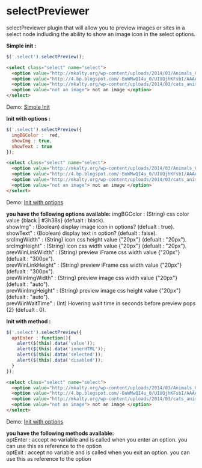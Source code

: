 selectPreviewer
===============

selectPreviewer plugin that will allow you to preview images or sites in a select node indluding the ability to show an image icon in the select options.



<strong>Simple init : </strong>
```javascript
$('.select').selectPreview();
```

```html
<select class="select" name="select">
  <option value="http://mkalty.org/wp-content/uploads/2014/03/Animals_Cats_Small_cat_005241_.jpg"> Nice cat</option><br>
  <option value="http://4.bp.blogspot.com/-BuWMwQI4u_0/UIUQjhKFsbI/AAAAAAAAHnw/bvGi3VE2bLo/s640/cats_animals_desktop_2560x1600_hd-wallpaper-749539.jpeg"> Nice cat2</option>
  <option value="http://mkalty.org/wp-content/uploads/2014/03/cats_animals_kittens_cat_kitten_cute_desktop_1680x1050_hd-wallpaper-753974.jpeg"> Nice cat3</option>
  <option value="not an image"> not an image </option>
</select>
```
Demo: <a href="">Simple Init</a><br>


<strong>Init with options :</strong>
```javascript
$('.select').selectPreview({
  imgBGColor :  red,
  showImg : true,
  showText : true
});
```
```html
<select class="select" name="select">
  <option value="http://mkalty.org/wp-content/uploads/2014/03/Animals_Cats_Small_cat_005241_.jpg"> Nice cat</option>
  <option value="http://4.bp.blogspot.com/-BuWMwQI4u_0/UIUQjhKFsbI/AAAAAAAAHnw/bvGi3VE2bLo/s640/cats_animals_desktop_2560x1600_hd-wallpaper-749539.jpeg"> Nice cat2</option>
  <option value="http://mkalty.org/wp-content/uploads/2014/03/cats_animals_kittens_cat_kitten_cute_desktop_1680x1050_hd-wallpaper-753974.jpeg"> Nice cat3</option>
  <option value="not an image"> not an image </option>
</select>
```
Demo: <a href="">Init with options</a><br>

<strong>you have the following options available:</strong>
imgBGColor : (String) css color value {black | #3h38s} (defualt : black).<br>
showImg" :  (Boolean) display image icon in options? (defualt : true).<br>
showText" : (Boolean) display text in option? (defualt : false).<br>
srcImgWidth" : (String) icon css height value {"20px"} (defualt : "20px").<br>
srcImgHeight" : (String) icon css width value {"20px"} (defualt : "20px").<br>
prevWinLinkWidth" : (String) preview iFrame css width value {"20px"} (defualt : "300px").<br>
prevWinLinkHeight" : (String) preview iFrame css width value {"20px"} (defualt : "300px").<br>
prevWinImgWidth" : (String) preview image css width value {"20px"} (defualt : "auto").<br>
prevWinImgHeight" : (String) preview image css height value {"20px"} (defualt : "auto").<br>
prevWinWaitTime" : (Int) Hovering wait time in seconds before preview pops {2} (defualt : 0).<br>


<strong>Init with method :</strong><br>
```javascript
$('.select').selectPreview({
  optEnter : function(){
    alert($(this).data('value'));
    alert($(this).data('innerHTML'));
    alert($(this).data('selected'));
    alert($(this).data('disabled'));
  }
});
```
```html
<select class="select" name="select">
  <option value="http://mkalty.org/wp-content/uploads/2014/03/Animals_Cats_Small_cat_005241_.jpg"> Nice cat</option>
  <option value="http://4.bp.blogspot.com/-BuWMwQI4u_0/UIUQjhKFsbI/AAAAAAAAHnw/bvGi3VE2bLo/s640/cats_animals_desktop_2560x1600_hd-wallpaper-749539.jpeg"> Nice cat2</option>
  <option value="http://mkalty.org/wp-content/uploads/2014/03/cats_animals_kittens_cat_kitten_cute_desktop_1680x1050_hd-wallpaper-753974.jpeg"> Nice cat3</option>
  <option value="not an image"> not an image </option>
</select>
```
Demo: <a href="">Init with options</a><br>

<strong>you have the following methods available:</strong><br>
optEnter : accept no variable and is called when you enter an option. you can use this as reference to the option<br>
optExit : accept no variable and is called when you exit an option. you can use this as reference to the option<br>
                    
                    
                    
